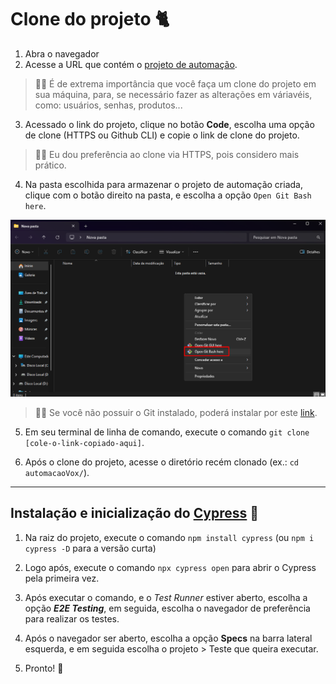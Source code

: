 # Clone do projeto 🐈

1. Abra o navegador
2. Acesse a URL que contém o [projeto de automação](https://github.com/yosoymath/automacaoVox).

> 👨‍🏫 É de extrema importância que você faça um clone do projeto em sua máquina, para, se necessário fazer as alterações em váriavéis, como: usuários, senhas, produtos...

3. Acessado o link do projeto, clique no botão **Code**, escolha uma opção de clone (HTTPS ou Github CLI) e copie o link de clone do projeto.

> 👨‍🏫 Eu dou preferência ao clone via HTTPS, pois considero mais prático.

4. Na pasta escolhida para armazenar o projeto de automação criada, clique com o botão direito na pasta, e escolha a opção `Open Git Bash here`.

![Na pasta](/document/image.png)

> 👨‍🏫 Se você não possuir o Git instalado, poderá instalar por este [link](https://git-scm.com/download/win).

5. Em seu terminal de linha de comando, execute o comando `git clone [cole-o-link-copiado-aqui]`.

6. Após o clone do projeto, acesse o diretório recém clonado (ex.: `cd automacaoVox/`).
___
## Instalação e inicialização do [Cypress](https://cypress.io) 🌲
1. Na raiz do projeto, execute o comando `npm install cypress` (ou `npm i cypress -D` para a versão curta)

2. Logo após, execute o comando `npx cypress open` para abrir o Cypress pela primeira vez.

3. Após executar o comando, e o _Test Runner_ estiver aberto, escolha a opção **_E2E Testing_**, em seguida, escolha o navegador de preferência para realizar os testes.

4. Após o navegador ser aberto, escolha a opção **Specs** na barra lateral esquerda, e em seguida escolha o projeto > Teste que queira executar.

5. Pronto! 🥳